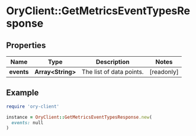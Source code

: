 # OryClient::GetMetricsEventTypesResponse

## Properties

| Name | Type | Description | Notes |
| ---- | ---- | ----------- | ----- |
| **events** | **Array&lt;String&gt;** | The list of data points. | [readonly] |

## Example

```ruby
require 'ory-client'

instance = OryClient::GetMetricsEventTypesResponse.new(
  events: null
)
```

